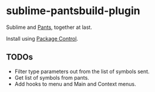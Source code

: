 sublime-pantsbuild-plugin
=========================

Sublime and [Pants](https://github.com/pantsbuild/pants), together at last.

Install using [Package Control](https://sublime.wbond.net/installation).

TODOs
----
- Filter type parameters out from the list of symbols sent.
- Get list of symbols from pants.
- Add hooks to menu and Main and Context menus.
